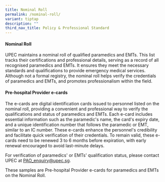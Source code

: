 ```yaml
---
title: Nominal Roll
permalink: /nominal-roll/
variant: tiptap
description: ""
third_nav_title: Policy & Professional Standard
---
```

<h4><strong>Nominal Roll</strong></h4>
<p>UPEC maintains a nominal roll of qualified paramedics and EMTs. This list
tracks their certifications and professional details, serving as a record
of all recognised paramedics and EMTs. It ensures they meet the necessary
standards and qualifications to provide emergency medical services. Although
not a formal registry, the nominal roll helps verify the credentials of
paramedics and EMTs, and promotes professionalism within the field.</p>
<h4><strong>Pre-hospital Provider e-cards</strong></h4>
<p>The e-cards are digital identification cards issued to personnel listed
on the nominal roll, providing a convenient and professional way to verify
the qualifications and status of paramedics and EMTs. Each e-card includes
essential information such as the paramedic's name, the card's expiry date,
and a unique identification number that follows the paramedic or EMT, similar
to an IC number. These e-cards enhance the personnel's credibility and
facilitate quick verification of their credentials. To remain valid, these
e-cards need to be renewed 3 to 6 months before expiration, with early
renewal encouraged to avoid last-minute delays.</p>
<p>For verification of paramedics' or EMTs' qualification status, please
contact UPEC at <a href="mailto:PAO_enquiry@upec.sg" rel="noopener noreferrer nofollow" target="_blank">PAO_enquiry@upec.sg</a>.</p>
<p>These samples are Pre-hospital Provider e-cards for paramedics and EMTs
on the Nominal Roll.</p>